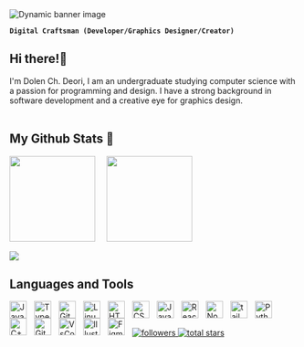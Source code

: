 <picture>
    <source media="(prefers-color-scheme: dark)" srcset="https://github.com/DolenDeori/DolenDeori/blob/main/banner_img/banner_dark.png">
    <source media="(prefers-color-scheme: light)" srcset="https://github.com/DolenDeori/DolenDeori/blob/main/banner_img/banner_light.png">
    <img alt="Dynamic banner image" src="https://user-images.githubusercontent.com/25423296/163456779-a8556205-d0a5-45e2-ac17-42d089e3c3f8.png">
</picture>

**`Digital Craftsman (Developer/Graphics Designer/Creator)`**
## Hi there!👋
I'm Dolen Ch. Deori, I am an undergraduate studying computer science with a passion for programming and design. I have a strong background in software development and a creative eye for graphics design.
<br>
<br>


## My Github Stats 🚀
<div>
    <picture>
      <source
        srcset="https://github-readme-stats.vercel.app/api?username=DolenDeori&show_icons=true&theme=dark&border_radius=12&border_color=F44A4A&ring_color=F7E219&icon_color=F44A4A&hide_title=false"
        media="(prefers-color-scheme: dark)"
      />
      <source
        srcset="https://github-readme-stats.vercel.app/api?username=DolenDeori&show_icons=true&border_radius=12&border_color=F44A4A&ring_color=F7E219&icon_color=F44A4A&hide_title=false"
        media="(prefers-color-scheme: light), (prefers-color-scheme: no-preference)"
      />
      <img height=150 align="center" src="https://github-readme-stats.vercel.app/api?username=DolenDeori&show_icons=true&border_radius=12&border_color=F44A4A&ring_color=F7E219&icon_color=F44A4A&hide_title=false" />
    </picture>
    &nbsp; &nbsp;
    <picture>
          <source
            srcset="https://github-readme-stats.vercel.app/api/top-langs/?username=DolenDeori&layout=compact&border_radius=12&border_color=A83AEF&theme=dark&hide_title=false"
            media="(prefers-color-scheme: dark)"
          />
          <source
            srcset="https://github-readme-stats.vercel.app/api/top-langs/?username=DolenDeori&layout=compact&border_radius=12&border_color=A83AEF&theme=light&hide_title=false"
            media="(prefers-color-scheme: light), (prefers-color-scheme: no-preference)"
          />
      <img height=150 align="center" src="https://github-readme-stats.vercel.app/api/top-langs/?username=DolenDeori&layout=compact&border_radius=12&border_color=A83AEF&hide_title=false" />
    </picture>
</div>
<br>

<picture>
      <source
        srcset="https://streak-stats.demolab.com/?user=DolenDeori&theme=dark&border_radius=10"
        media="(prefers-color-scheme: dark)"
      />
      <source
        srcset="https://streak-stats.demolab.com/?user=DolenDeori&theme=light&border_radius=10"
        media="(prefers-color-scheme: light), (prefers-color-scheme: no-preference)"
      />
      <img align="center" src="https://streak-stats.demolab.com/?user=DolenDeori&theme=dark&border_radius=10" />
</picture>
<br>

## Languages and Tools

<img align="left" alt="Java" width="30px" style="padding-right:10px;" src="https://cdn.jsdelivr.net/gh/devicons/devicon/icons/java/java-original.svg"/>
<img align="left" alt="TypeScript" width="30px" style="padding-right:10px;" src="https://cdn.jsdelivr.net/gh/devicons/devicon/icons/typescript/typescript-plain.svg" />
<img align="left" alt="Git" width="30px" style="padding-right:10px;" src="https://cdn.jsdelivr.net/gh/devicons/devicon/icons/git/git-original.svg" />
<img align="left" alt="Linux" width="30px" style="padding-right:10px;" src="https://cdn.jsdelivr.net/gh/devicons/devicon/icons/linux/linux-original.svg" />
<img align="left" alt="HTML" width="30px" style="padding-right:10px;" src="https://cdn.jsdelivr.net/gh/devicons/devicon/icons/html5/html5-plain.svg" />
<img align="left" alt="CSS" width="30px" style="padding-right:10px;" src="https://cdn.jsdelivr.net/gh/devicons/devicon/icons/css3/css3-plain.svg" />
<img align="left" alt="JavaScript" width="30px" style="padding-right:10px;" src="https://cdn.jsdelivr.net/gh/devicons/devicon/icons/javascript/javascript-plain.svg" />
<img align="left" alt="React" width="30px" style="padding-right:10px;" src="https://cdn.jsdelivr.net/gh/devicons/devicon/icons/react/react-original.svg" />
<img align="left" alt="NodeJS" width="30px" style="padding-right:10px;" src="https://cdn.jsdelivr.net/gh/devicons/devicon/icons/nodejs/nodejs-original.svg" />
<img align="left" alt="tailwind" width="30px" style="padding-right:10px;" src="https://cdn.jsdelivr.net/gh/devicons/devicon/icons/tailwindcss/tailwindcss-plain.svg" />          
<img align="left" alt="Python" width="30px" style="padding-right:10px;" src="https://cdn.jsdelivr.net/gh/devicons/devicon/icons/python/python-plain.svg" />
<img align="left" alt="C++" width="30px" style="padding-right:10px;" src="https://cdn.jsdelivr.net/gh/devicons/devicon/icons/cplusplus/cplusplus-line.svg" />
<img align="left" alt="GitHub" width="30px" style="padding-right:10px;" src="https://cdn.jsdelivr.net/gh/devicons/devicon/icons/github/github-original.svg" />
<img align="left" alt="VsCode" width="30px" style="padding-right:10px;" src="https://cdn.jsdelivr.net/gh/devicons/devicon/icons/vscode/vscode-original.svg" />
<img align="left" alt="Illustrator" width="30px" style="padding-right:10px;" src="https://cdn.jsdelivr.net/gh/devicons/devicon/icons/illustrator/illustrator-plain.svg" />
<img align="left" alt="Figma" width="30px" style="padding-right:10px;" src="https://cdn.jsdelivr.net/gh/devicons/devicon/icons/figma/figma-original.svg" />

<br>
<bt>

##
<p align="left">
    <a href="https://github.com/DolenDeori?tab=followers">
        <img alt="followers" title="Follow me on Github" src="https://custom-icon-badges.demolab.com/github/followers/DolenDeori?color=236ad3&labelColor=1155ba&style=for-the-badge&logo=person-add&label=Follow&logoColor=white"/>
    </a>
    <a href="https://github.com/DolenDeori?tab=repositories&sort=stargazers">
        <img alt="total stars" title="Total stars on GitHub" src="https://custom-icon-badges.demolab.com/github/stars/DolenDeori?color=55960c&style=for-the-badge&labelColor=488207&logo=star"/>
    </a>
</p>

